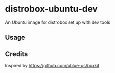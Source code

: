 # distrobox-ubuntu-dev
An Ubuntu image for distrobox set up with dev tools


## Usage 


## Credits
Inspired by https://github.com/ublue-os/boxkit